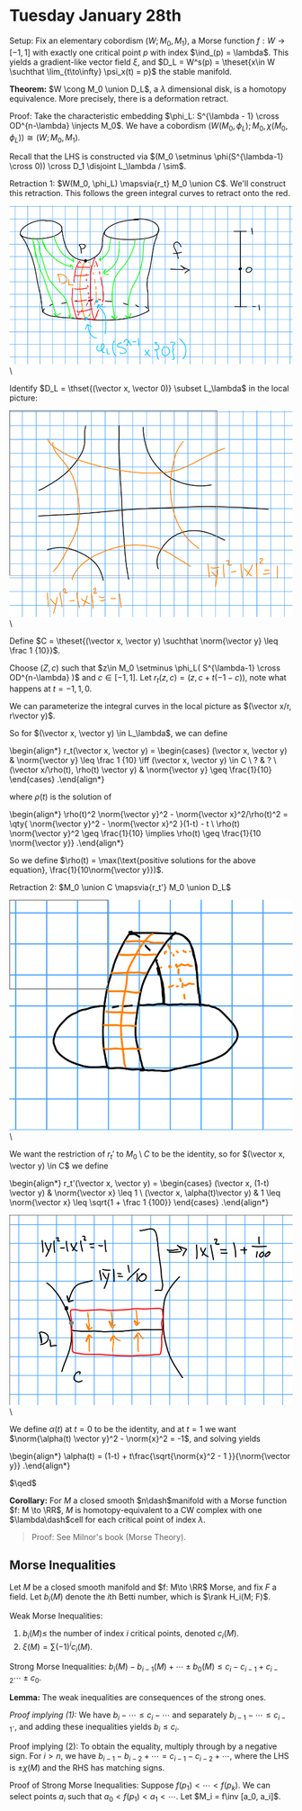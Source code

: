 # Tuesday January 28th

Setup:
Fix an elementary cobordism $(W; M_0, M_1)$, a Morse function $f: W\to [-1, 1]$ with exactly one critical point $p$ with index $\ind_(p) = \lambda$.
This yields a gradient-like vector field $\xi$, and $D_L = W^s(p) = \theset{x\in W \suchthat \lim_{t\to\infty} \psi_x(t) = p}$ the stable manifold.

**Theorem:**
$W \cong M_0 \union D_L$, a $\lambda$ dimensional disk, is a homotopy equivalence.
More precisely, there is a deformation retract.

Proof:
Take the characteristic embedding $\phi_L: S^{\lambda - 1} \cross OD^{n-\lambda} \injects M_0$.
We have a cobordism $(W(M_0, \phi_L); M_0, \chi(M_0, \phi_L)) \cong (W; M_0, M_1)$.

Recall that the LHS is constructed via $(M_0 \setminus \phi(S^{\lambda-1} \cross 0)) \cross D_1 \disjoint L_\lambda / \sim$.

Retraction 1:
$W(M_0, \phi_L) \mapsvia{r_t} M_0 \union C$.
We'll construct this retraction.
This follows the green integral curves to retract onto the red.

![Image](figures/2020-01-28-11:19.png)\

Identify $D_L = \thset{(\vector x, \vector 0)} \subset L_\lambda$ in the local picture:

![Image](figures/2020-01-28-11:17.png)\

Define $C = \theset{(\vector x, \vector y) \suchthat \norm{\vector y} \leq \frac 1 {10}}$.

Choose $(Z, c)$ such that $z\in M_0 \setminus \phi_L( S^{\lambda-1} \cross OD^{n-\lambda}  )$ and $c\in [-1, 1]$.
Let $r_t(z, c) = (z, c + t(-1-c))$, note what happens at $t=-1, 1, 0$.

We can parameterize the integral curves in the local picture as $(\vector x/r, r\vector y)$.

So for $(\vector x, \vector y) \in L_\lambda$, we can define


\begin{align*}
r_t(\vector x, \vector y) =
\begin{cases}
(\vector x, \vector y) & \norm{\vector y} \leq \frac 1 {10} \iff (\vector x, \vector y) \in C \\
? & ? \\
(\vector x/\rho(t), \rho(t) \vector y) & \norm{\vector y} \geq \frac{1}{10}
\end{cases}
.\end{align*}

where $\rho(t)$ is the solution of

\begin{align*}
\rho(t)^2 \norm{\vector y}^2 - \norm{\vector x}^2/\rho(t)^2 = \qty{ \norm{\vector y}^2 - \norm{\vector x}^2  }(1-t) - t \\
\rho(t) \norm{\vector y}^2 \geq \frac{1}{10} \implies \rho(t) \geq \frac{1}{10 \norm{\vector y}}
.\end{align*}

So we define $\rho(t) = \max(\text{positive solutions for the above equation}, \frac{1}{10\norm{\vector y}})$.

Retraction 2:
$M_0 \union C \mapsvia{r_t'} M_0 \union D_L$

![Image](figures/2020-01-28-11:33.png)\

We want the restriction of $r_t'$ to $M_0\setminus C$ to be the identity, so for $(\vector x, \vector y) \in C$ we define

\begin{align*}
r_t'(\vector x, \vector y) = 
\begin{cases}
(\vector x, (1-t) \vector y) & \norm{\vector x} \leq 1 \\
(\vector x, \alpha(t)\vector y) & 1 \leq \norm{\vector x} \leq \sqrt{1 + \frac 1 {100}}
\end{cases}
.\end{align*}

![Image](figures/2020-01-28-11:37.png)\

We define $\alpha(t)$ at $t=0$ to be the identity, and at $t=1$ we want $\norm{\alpha(t) \vector y}^2 - \norm{x}^2 = -1$, and solving yields

\begin{align*}
\alpha(t) = (1-t) + t\frac{\sqrt{\norm{x}^2 - 1 }}{\norm{\vector y}}
.\end{align*}

$\qed$

**Corollary:**
For $M$ a closed smooth $n\dash$manifold with a Morse function $f: M \to \RR$, $M$ is homotopy-equivalent to a CW complex with one $\lambda\dash$cell for each critical point of index $\lambda$.

> Proof: See Milnor's book (Morse Theory).

## Morse Inequalities

Let $M$ be a closed smooth manifold and $f: M\to \RR$ Morse, and fix $F$ a field.
Let $b_i(M)$ denote the $i$th Betti number, which is $\rank H_i(M; F)$.

Weak Morse Inequalities:

1. $b_i(M) \leq$ the number of index $i$ critical points, denoted $c_i(M)$.
2. $\xi(M) = \sum (-1)^i c_i(M)$.

Strong Morse Inequalities:
$b_i(M) - b_{i-1}(M) + \cdots \pm b_0(M) \leq c_i - c_{i-1} + c_{i-2} \cdots \pm c_0$.

**Lemma:**
The weak inequalities are consequences of the strong ones.

*Proof implying (1):*
We have $b_i - \cdots \leq c_i - \cdots$ and separately $b_{i-1} - \cdots \leq c_{i-1} \cdot$, and adding these inequalities yields $b_i \leq c_i$.

Proof implying (2):
To obtain the equality, multiply through by a negative sign.
For $i> n$, we have $b_{i-1} - b_{i-2} + \cdots = c_{i-1} - c_{i-2} + \cdots$, where the LHS is $\pm \chi(M)$ and the RHS has matching signs.

Proof of Strong Morse Inequalities:
Suppose $f(p_1) < \cdots < f(p_k)$.
We can select points $a_i$ such that $a_0 < f(p_1) < a_1 < \cdots$.
Let $M_i = f\inv [a_0, a_i]$.

